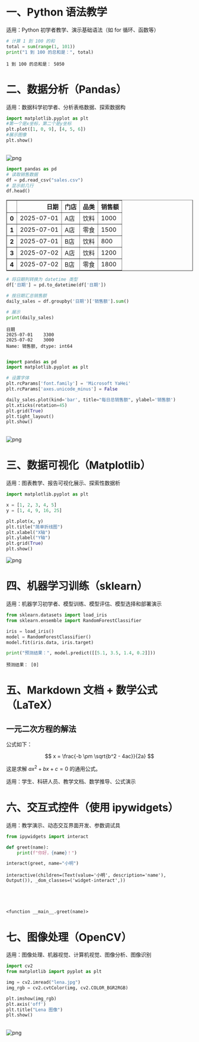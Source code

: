 # 一、Python 语法教学
适用：Python 初学者教学、演示基础语法（如 for 循环、函数等）


```python
# 计算 1 到 100 的和
total = sum(range(1, 101))
print("1 到 100 的总和是：", total)
```

    1 到 100 的总和是： 5050


# 二、数据分析（Pandas）
适用：数据科学初学者、分析表格数据、探索数据构


```python
import matplotlib.pyplot as plt
#第一个是x坐标，第二个是y坐标
plt.plot([1, 0, 9], [4, 5, 6])
#展示图像
plt.show()
```


​    
![png](2-jupyter%E4%BD%BF%E7%94%A8%E5%9C%BA%E6%99%AF_files/2-jupyter%E4%BD%BF%E7%94%A8%E5%9C%BA%E6%99%AF_3_0.png)
​    



```python
import pandas as pd
# 读取销售数据
df = pd.read_csv("sales.csv")
# 显示前几行
df.head()
```




<div>
<style scoped>
    .dataframe tbody tr th:only-of-type {
        vertical-align: middle;
    }

    .dataframe tbody tr th {
        vertical-align: top;
    }
    
    .dataframe thead th {
        text-align: right;
    }
</style>
<table border="1" class="dataframe">
  <thead>
    <tr style="text-align: right;">
      <th></th>
      <th>日期</th>
      <th>门店</th>
      <th>品类</th>
      <th>销售额</th>
    </tr>
  </thead>
  <tbody>
    <tr>
      <th>0</th>
      <td>2025-07-01</td>
      <td>A店</td>
      <td>饮料</td>
      <td>1000</td>
    </tr>
    <tr>
      <th>1</th>
      <td>2025-07-01</td>
      <td>A店</td>
      <td>零食</td>
      <td>1500</td>
    </tr>
    <tr>
      <th>2</th>
      <td>2025-07-01</td>
      <td>B店</td>
      <td>饮料</td>
      <td>800</td>
    </tr>
    <tr>
      <th>3</th>
      <td>2025-07-02</td>
      <td>A店</td>
      <td>饮料</td>
      <td>1200</td>
    </tr>
    <tr>
      <th>4</th>
      <td>2025-07-02</td>
      <td>B店</td>
      <td>零食</td>
      <td>1800</td>
    </tr>
  </tbody>
</table>
</div>




```python
# 将日期列转换为 datetime 类型
df['日期'] = pd.to_datetime(df['日期'])

# 按日期汇总销售额
daily_sales = df.groupby('日期')['销售额'].sum()

# 展示
print(daily_sales)
```

    日期
    2025-07-01    3300
    2025-07-02    3000
    Name: 销售额, dtype: int64



```python

import pandas as pd
import matplotlib.pyplot as plt

# 设置字体
plt.rcParams['font.family'] = 'Microsoft YaHei'
plt.rcParams['axes.unicode_minus'] = False

daily_sales.plot(kind='bar', title="每日总销售额", ylabel='销售额')
plt.xticks(rotation=45)
plt.grid(True)
plt.tight_layout()
plt.show()
```


​    
![png](2-jupyter%E4%BD%BF%E7%94%A8%E5%9C%BA%E6%99%AF_files/2-jupyter%E4%BD%BF%E7%94%A8%E5%9C%BA%E6%99%AF_6_0.png)
​    


# 三、数据可视化（Matplotlib）
适用：图表教学、报告可视化展示、探索性数据析


```python
import matplotlib.pyplot as plt

x = [1, 2, 3, 4, 5]
y = [1, 4, 9, 16, 25]

plt.plot(x, y)
plt.title("简单折线图")
plt.xlabel("X轴")
plt.ylabel("Y轴")
plt.grid(True)
plt.show()
```


![png](2-jupyter%E4%BD%BF%E7%94%A8%E5%9C%BA%E6%99%AF_files/2-jupyter%E4%BD%BF%E7%94%A8%E5%9C%BA%E6%99%AF_8_0.png)
    


# 四、机器学习训练（sklearn）
适用：机器学习初学者、模型训练、模型评估、模型选择和部署演示


```python
from sklearn.datasets import load_iris
from sklearn.ensemble import RandomForestClassifier

iris = load_iris()
model = RandomForestClassifier()
model.fit(iris.data, iris.target)

print("预测结果：", model.predict([[5.1, 3.5, 1.4, 0.2]]))
```

    预测结果： [0]


# 五、Markdown 文档 + 数学公式（LaTeX）
## 一元二次方程的解法

公式如下：

$$ x = \frac{-b \pm \sqrt{b^2 - 4ac}}{2a} $$

这是求解 $ax^2 + bx + c = 0$ 的通用公式。

适用：学生、科研人员、教学文档、数学推导、公式演示

# 六、交互式控件（使用 ipywidgets）
适用：教学演示、动态交互界面开发、参数调试具


```python
from ipywidgets import interact

def greet(name):
    print(f"你好，{name}！")

interact(greet, name="小明")
```


    interactive(children=(Text(value='小明', description='name'), Output()), _dom_classes=('widget-interact',))





    <function __main__.greet(name)>



# 七、图像处理（OpenCV）
适用：图像处理、机器视觉、计算机视觉、图像分析、图像识别


```python
import cv2
from matplotlib import pyplot as plt

img = cv2.imread("lena.jpg")
img_rgb = cv2.cvtColor(img, cv2.COLOR_BGR2RGB)

plt.imshow(img_rgb)
plt.axis('off')
plt.title("Lena 图像")
plt.show()
```


​    
![png](2-jupyter%E4%BD%BF%E7%94%A8%E5%9C%BA%E6%99%AF_files/2-jupyter%E4%BD%BF%E7%94%A8%E5%9C%BA%E6%99%AF_15_0.png)
​    



```python

```
